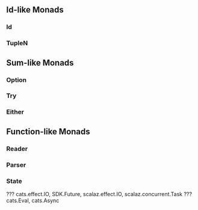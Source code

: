 
## Id-like Monads
### Id
### TupleN

## Sum-like Monads
### Option
### Try
### Either

## Function-like Monads
### Reader
### Parser
### State

??? cats.effect.IO, SDK.Future, scalaz.effect.IO, scalaz.concurrent.Task
??? cats.Eval, cats.Async
